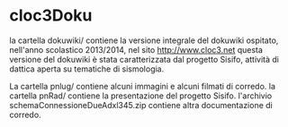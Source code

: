 cloc3Doku
=========

la cartella dokuwiki/ contiene la versione integrale del dokuwiki ospitato, nell'anno scolastico 2013/2014, nel sito http://www.cloc3.net
questa versione del dokuwiki è stata caratterizzata dal progetto Sisifo, attività di dattica aperta su tematiche di sismologia.

La cartella pnlug/ contiene alcuni immagini e alcuni filmati di corredo.
la cartella pnRad/ contiene la presentazione del progetto Sisifo.
l'archivio schemaConnessioneDueAdxl345.zip contiene altra documentazione di corredo. 
